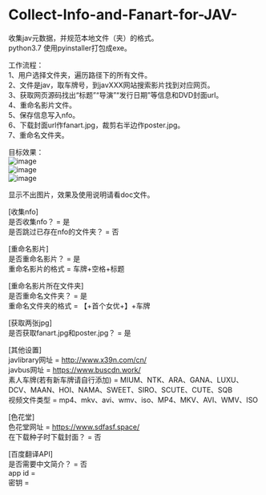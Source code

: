 # Collect-Info-and-Fanart-for-JAV-
收集jav元数据，并规范本地文件（夹）的格式。  
python3.7  使用pyinstaller打包成exe。

工作流程：  
1、用户选择文件夹，遍历路径下的所有文件。  
2、文件是jav，取车牌号，到javXXX网站搜索影片找到对应网页。  
3、获取网页源码找出“标题”“导演”“发行日期”等信息和DVD封面url。  
4、重命名影片文件。  
5、保存信息写入nfo。  
6、下载封面url作fanart.jpg，裁剪右半边作poster.jpg。  
7、重命名文件夹。  

目标效果：  
![image](https://github.com/junerain123/Collect-Info-and-Fanart-for-JAV-/blob/master/images/1.png)  
![image](https://github.com/junerain123/Collect-Info-and-Fanart-for-JAV-/blob/master/images/2.png)  
![image](https://github.com/junerain123/Collect-Info-and-Fanart-for-JAV-/blob/master/images/3.png)  

显示不出图片，效果及使用说明请看doc文件。  

[收集nfo]  
是否收集nfo？ = 是  
是否跳过已存在nfo的文件夹？ = 否  

[重命名影片]  
是否重命名影片？ = 是  
重命名影片的格式 = 车牌+空格+标题  

[重命名影片所在文件夹]  
是否重命名文件夹？ = 是  
重命名文件夹的格式 = 【+首个女优+】+车牌  

[获取两张jpg]  
是否获取fanart.jpg和poster.jpg？ = 是  

[其他设置]  
javlibrary网址 = http://www.x39n.com/cn/  
javbus网址 = https://www.buscdn.work/  
素人车牌(若有新车牌请自行添加) = MIUM、NTK、ARA、GANA、LUXU、DCV、MAAN、HOI、NAMA、SWEET、SIRO、SCUTE、CUTE、SQB  
视频文件类型 = mp4、mkv、avi、wmv、iso、MP4、MKV、AVI、WMV、ISO  

[色花堂]  
色花堂网址 = https://www.sdfasf.space/  
在下载种子时下载封面？ = 否  

[百度翻译API]  
是否需要中文简介？ = 否  
app id =   
密钥 =   
